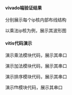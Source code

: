 #### vivado端验证结果

分别展示每个ip核内部布线结构

以乘法ip核为例，展示其波形图

#### vitis代码演示

演示乘法模块代码，展示其串口

演示加法模块代码，展示其串口

演示排序模块代码，展示其串口

演示fft模块代码，展示其串口